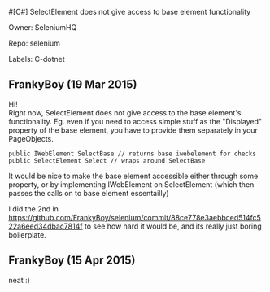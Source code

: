 #[C#] SelectElement does not give access to base element functionality

Owner: SeleniumHQ

Repo: selenium

Labels: C-dotnet 

## FrankyBoy (19 Mar 2015)

Hi!  
Right now, SelectElement does not give access to the base element's functionality. Eg. even if you need to access simple stuff as the "Displayed" property of the base element, you have to provide them separately in your PageObjects.

```
public IWebElement SelectBase // returns base iwebelement for checks
public SelectElement Select // wraps around SelectBase
```

It would be nice to make the base element accessible either through some property, or by implementing IWebElement on SelectElement (which then passes the calls on to base element essentailly)

I did the 2nd in https://github.com/FrankyBoy/selenium/commit/88ce778e3aebbced514fc522a6eed34dbac7814f to see how hard it would be, and its really just boring boilerplate.


## FrankyBoy (15 Apr 2015)

neat :)


